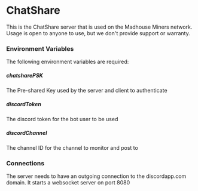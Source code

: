 # ChatShare

This is the ChatShare server that is used on the Madhouse Miners network.
Usage is open to anyone to use, but we don't provide support or warranty.

### Environment Variables

The following environment variables are required:

##### chatsharePSK
The Pre-shared Key used by the server and client to authenticate

##### discordToken
The discord token for the bot user to be used

##### discordChannel
The channel ID for the channel to monitor and post to

### Connections
The server needs to have an outgoing connection to the discordapp.com domain.
It starts a websocket server on port 8080
